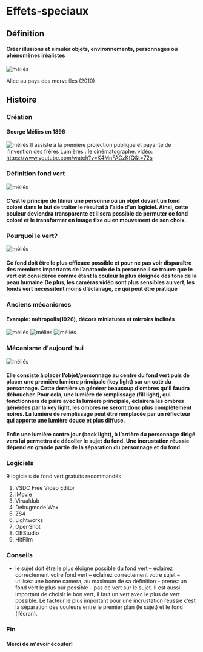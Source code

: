 # Effets-speciaux
## Définition
#### Créer illusions et simuler objets, environnements, personnages ou phénomènes iréalistes
![méliés](media/alice.jpg) 
 
 Alice au pays des merveilles (2010)
## Histoire
### Création
#### George Méliès en 1896
![méliés](media/George_Melies.jpg)
 Il assiste à la première projection publique et payante de l'invention des frères Lumières : le cinématographe.
vidéo: https://www.youtube.com/watch?v=K4MnFACzKfQ&t=72s
### Définition fond vert
![méliés](media/studio-photo-fond-vert.jpg)
#### C'est le principe de filmer une personne ou un objet devant un fond coloré dans le but de traiter le résultat à l’aide d’un logiciel. Ainsi, cette couleur deviendra transparente et il sera possible de permuter ce fond coloré et le transformer en image fixe ou en mouvement de son choix.
### Pourquoi le vert?
![méliés](media/PalierVert.jpg)
#### Ce fond doit être le plus efficace possible et pour ne pas voir disparaître des membres importants de  l’anatomie de la personne il se trouve que le vert est considérée comme étant la couleur la plus éloignée des tons de la peau humaine.De plus, les caméras vidéo sont plus sensibles au vert, les fonds vert nécessitent moins d’éclairage, ce qui peut être pratique
### Anciens mécanismes
#### Example: métropolis(1926), décors miniatures et mirroirs inclinés
![méliés](media/metropolis.jfif)
![méliés](media/mirroir.jfif)
![méliés](media/metropolis2.png)
### Mécanisme d'aujourd'hui
![méliés](media/video1.jpg)
####  Elle consiste à placer l’objet/personnage au centre du fond vert puis de placer une première lumière principale (key light) sur un coté du personnage. Cette dernière va générer beaucoup d’ombres  qu’il faudra déboucher. Pour cela, une lumière de remplissage (fill light), qui fonctionnera de paire avec la lumière principale, éclairera les ombres générées par la key light, les ombres ne seront donc plus complètement noires. La lumière de remplissage peut être remplacée par un réflecteur qui apporte une lumière douce et plus diffuse. 
#### Enfin une lumière contre jour (back light), à l’arrière du personnage dirigé vers lui permettra de décoller le sujet du fond. Une incrustation réussie dépend en grande partie de la séparation du personnage et du fond.
### Logiciels
9 logiciels de fond vert gratuits recommandés
1. VSDC Free Video Editor
2. iMovie
3. Virualdub
4. Debugmode Wax
5. ZS4
6. Lightworks
7. OpenShot
8. OBStudio
9. HitFilm
### Conseils
- le sujet doit être le plus éloigné possible du fond vert
– éclairez correctement votre fond vert
– éclairez correctement votre sujet
– utilisez une bonne caméra, au maximum de sa définition
– prenez un fond vert le plus pur possible
– pas de vert sur le sujet. Il est aussi important de choisir le bon vert, il faut un vert avec le plus de vert possible.
Le facteur le plus important pour une incrustation réussie c’est la séparation des couleurs entre le premier plan (le sujet) et le fond (l’écran).
### Fin 
#### Merci de m'avoir écouter!
